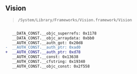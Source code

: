 ## Vision

> `/System/Library/Frameworks/Vision.framework/Vision`

```diff

   __DATA_CONST.__objc_superrefs: 0x1178
   __DATA_CONST.__objc_arraydata: 0xbb0
   __AUTH_CONST.__auth_got: 0x20d8
-  __AUTH_CONST.__auth_ptr: 0xad0
+  __AUTH_CONST.__auth_ptr: 0xd78
   __AUTH_CONST.__const: 0x13638
   __AUTH_CONST.__cfstring: 0x19340
   __AUTH_CONST.__objc_const: 0x2f558

```
